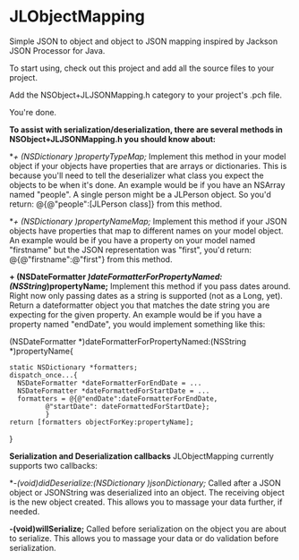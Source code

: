 JLObjectMapping
===============

Simple JSON to object and object to JSON mapping inspired by Jackson JSON Processor for Java.


To start using, check out this project and add all the source files to your project.

Add the NSObject+JLJSONMapping.h category to your project's .pch file.

You're done. 



**To assist with serialization/deserialization, there are several methods in NSObject+JLJSONMapping.h you should know about:**

**\+ (NSDictionary *)propertyTypeMap;**
Implement this method in your model object if your objects have properties that are arrays or dictionaries. This is because you'll need to tell the deserializer what class you expect the objects to be when it's done. An example would be if you have an NSArray named "people". A single person might be a JLPerson object. So you'd return: @{@"people":[JLPerson class]} from this method.

 
**\+ (NSDictionary *)propertyNameMap;**
Implement this method if your JSON objects have properties that map to different names on your model object. An example would be if you have a property on your model named "firstname" but the JSON representation was "first", you'd return: @{@"firstname":@"first"} from this method.


**\+ (NSDateFormatter *)dateFormatterForPropertyNamed:(NSString*)propertyName;**
Implement this method if you pass dates around. Right now only passing dates as a string is supported (not as a Long, yet). Return a dateformatter object you that matches the date string you are expecting for the given property.
An example would be if you have a property named "endDate", you would implement something like this:

 (NSDateFormatter *)dateFormatterForPropertyNamed:(NSString *)propertyName{
 
    static NSDictionary *formatters;
    dispatch_once...{
      NSDateFormatter *dateFormatterForEndDate = ...
      NSDateFormatter *dateFormattedForStartDate = ...
      formatters = @{@"endDate":dateFormatterForEndDate,
             @"startDate": dateFormattedForStartDate};
             }
    return [formatters objectForKey:propertyName];
</code>  
}

**Serialization and Deserialization callbacks**
JLObjectMapping currently supports two callbacks:

**\-(void)didDeserialize:(NSDictionary *)jsonDictionary;** Called after a JSON object or JSONString was deserialized into an object. The receiving object is the new object created. 
This allows you to massage your data further, if needed.

**\-(void)willSerialize;** Called before serialization on the object you are about to serialize. This allows you to massage your data or do validation before serialization.

